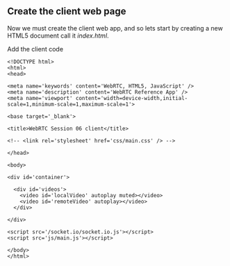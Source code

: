 ## Create the client web page

Now we must create the client web app, and so lets start by creating a new HTML5 document call it _index.html_.

Add the client code

~~~
<!DOCTYPE html>
<html>
<head>

<meta name='keywords' content='WebRTC, HTML5, JavaScript' />
<meta name='description' content='WebRTC Reference App' />
<meta name='viewport' content='width=device-width,initial-scale=1,minimum-scale=1,maximum-scale=1'>

<base target='_blank'>

<title>WebRTC Session 06 client</title>

<!-- <link rel='stylesheet' href='css/main.css' /> -->

</head>

<body>

<div id='container'>

  <div id='videos'>
    <video id='localVideo' autoplay muted></video>
    <video id='remoteVideo' autoplay></video>
  </div>

</div>

<script src='/socket.io/socket.io.js'></script>
<script src='js/main.js'></script>

</body>
</html>

~~~
